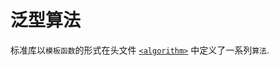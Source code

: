 # 泛型算法

标准库以`模板函数`的形式在头文件 [`<algorithm>`](https://en.cppreference.com/w/cpp/algorithm) 中定义了一系列`算法`.
